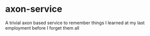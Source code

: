 # axon-service
A trivial axon based service to remember things I learned at my last employment before I forget them all
